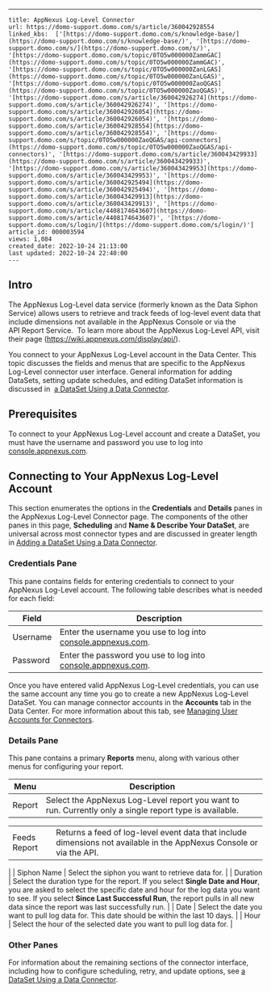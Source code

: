 ---
    title: AppNexus Log-Level Connector
    url: https://domo-support.domo.com/s/article/360042928554
    linked_kbs:  ['[https://domo-support.domo.com/s/knowledge-base/](https://domo-support.domo.com/s/knowledge-base/)', '[https://domo-support.domo.com/s/](https://domo-support.domo.com/s/)', '[https://domo-support.domo.com/s/topic/0TO5w000000ZammGAC](https://domo-support.domo.com/s/topic/0TO5w000000ZammGAC)', '[https://domo-support.domo.com/s/topic/0TO5w000000ZanLGAS](https://domo-support.domo.com/s/topic/0TO5w000000ZanLGAS)', '[https://domo-support.domo.com/s/topic/0TO5w000000ZaoQGAS](https://domo-support.domo.com/s/topic/0TO5w000000ZaoQGAS)', '[https://domo-support.domo.com/s/article/360042926274](https://domo-support.domo.com/s/article/360042926274)', '[https://domo-support.domo.com/s/article/360042926054](https://domo-support.domo.com/s/article/360042926054)', '[https://domo-support.domo.com/s/article/360042928554](https://domo-support.domo.com/s/article/360042928554)', '[https://domo-support.domo.com/s/topic/0TO5w000000ZaoQGAS/api-connectors](https://domo-support.domo.com/s/topic/0TO5w000000ZaoQGAS/api-connectors)', '[https://domo-support.domo.com/s/article/360043429933](https://domo-support.domo.com/s/article/360043429933)', '[https://domo-support.domo.com/s/article/360043429953](https://domo-support.domo.com/s/article/360043429953)', '[https://domo-support.domo.com/s/article/360042925494](https://domo-support.domo.com/s/article/360042925494)', '[https://domo-support.domo.com/s/article/360043429913](https://domo-support.domo.com/s/article/360043429913)', '[https://domo-support.domo.com/s/article/4408174643607](https://domo-support.domo.com/s/article/4408174643607)', '[https://domo-support.domo.com/s/login/](https://domo-support.domo.com/s/login/)']
    article_id: 000003594
    views: 1,084
    created_date: 2022-10-24 21:13:00
    last updated: 2022-10-24 22:40:00
    ---



Intro
-----


The AppNexus Log-Level data service (formerly known as the Data Siphon Service) allows users to retrieve and track feeds of log-level event data that include dimensions not available in the AppNexus Console or via the API Report Service.  To learn more about the AppNexus Log-Level API, visit their page (<https://wiki.appnexus.com/display/api/>).


You connect to your AppNexus Log-Level account in the Data Center. This topic discusses the fields and menus that are specific to the AppNexus Log-Level connector user interface. General information for adding DataSets, setting update schedules, and editing DataSet information is discussed in  [a DataSet Using a Data Connector](/s/article/360042926274 "Adding a DataSet Using a Data Connector").


Prerequisites
-------------


To connect to your AppNexus Log-Level account and create a DataSet, you must have the username and password you use to log into [console.appnexus.com](http://console.appnexus.com). 


Connecting to Your AppNexus Log-Level Account
---------------------------------------------


This section enumerates the options in the **Credentials** and **Details** panes in the AppNexus Log-Level Connector page. The components of the other panes in this page, **Scheduling** and **Name & Describe Your DataSet**, are universal across most connector types and are discussed in greater length in [Adding a DataSet Using a Data Connector](/s/article/360042926274 "Adding a DataSet Using a Data Connector").


### Credentials Pane


This pane contains fields for entering credentials to connect to your AppNexus Log-Level account. The following table describes what is needed for each field:  




| Field | Description |
| --- | --- |
| Username | Enter the username you use to log into [console.appnexus.com](http://console.appnexus.com).  |
| Password | Enter the password you use to log into [console.appnexus.com](http://console.appnexus.com).  |


Once you have entered valid AppNexus Log-Level credentials, you can use the same account any time you go to create a new AppNexus Log-Level DataSet. You can manage connector accounts in the **Accounts** tab in the Data Center. For more information about this tab, see [Managing User Accounts for Connectors](/s/article/360042926054 "Managing User Accounts for Connectors").


### Details Pane


This pane contains a primary **Reports** menu, along with various other menus for configuring your report.




| Menu | Description |
| --- | --- |
| Report | Select the AppNexus Log-Level report you want to run. Currently only a single report type is available.

|  |  |
| --- | --- |
| Feeds Report | Returns a feed of log-level event data that include dimensions not available in the AppNexus Console or via the API. |

 |
| Siphon Name | Select the siphon you want to retrieve data for. |
| Duration | Select the duration type for the report. If you select **Single Date and Hour**, you are asked to select the specific date and hour for the log data you want to see. If you select **Since Last Successful Run**, the report pulls in all new data since the report was last successfully run. |
| Date | Select the date you want to pull log data for. This date should be within the last 10 days. |
| Hour | Select the hour of the selected date you want to pull log data for. |


### Other Panes


For information about the remaining sections of the connector interface, including how to configure scheduling, retry, and update options, see [a DataSet Using a Data Connector](/s/article/360042926274 "Adding a DataSet Using a Data Connector").

